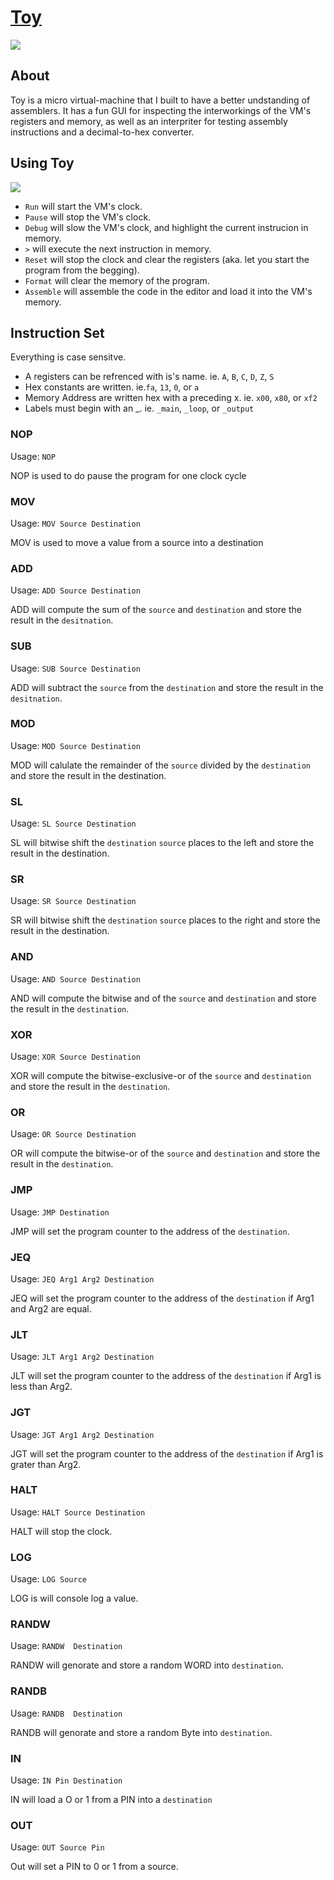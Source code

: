 # [Toy](https://slugbyte.github.io/toy)

![](https://assets.slugbyte.com/github/misc/toy-header-b.png)

## About
Toy is a micro virtual-machine that I built to have a better undstanding of assemblers. It has a fun GUI for inspecting the interworkings of the VM's registers and memory, as well as an interpriter for testing assembly instructions and a decimal-to-hex converter. 

## Using Toy
![](https://assets.slugbyte.com/github/misc/toy-header-a.png)
* `Run` will start the VM's clock.
* `Pause` will stop the VM's clock.
* `Debug` will slow the VM's clock, and highlight the current instrucion in memory.
* `>` will execute the next instruction in memory.
* `Reset` will stop the clock and clear the registers (aka. let you start the program from the begging).
* `Format` will clear the memory of the program.
* `Assemble` will assemble the code in the editor and load it into the VM's memory.

## Instruction Set
Everything is case sensitve.

* A registers can be refrenced with is's name. ie. `A`, `B`, `C`, `D`, `Z`, `S`
* Hex constants are written. ie.`fa`,  `13`, `0`, or `a`
* Memory Address are written hex with a preceding x. ie. `x00`, `x80`, or `xf2` 
* Labels must begin with an _. ie. `_main`, `_loop`, or `_output`

### NOP
Usage: `NOP`

NOP is used to do pause the program for one clock cycle

### MOV
Usage: `MOV Source Destination`

MOV is used to move a value from a source into a destination
### ADD
Usage: `ADD Source Destination`

ADD will compute the sum of the `source` and `destination` and store the result in the `desitnation`.
### SUB
Usage: `SUB Source Destination`

ADD will subtract the `source` from the `destination` and store the result in the `desitnation`.

### MOD
Usage: `MOD Source Destination`

MOD will calulate the remainder of the `source` divided  by the `destination` and store the result in the destination.

### SL
Usage: `SL Source Destination`

SL will bitwise shift the `destination` `source` places to the left and store the result in the destination.

### SR
Usage: `SR Source Destination`

SR will bitwise shift the `destination` `source` places to the right and store the result in the destination.

### AND
Usage: `AND Source Destination`

AND will compute the bitwise and of the `source` and `destination` and store the result in the `destination`.

### XOR
Usage: `XOR Source Destination`

XOR will compute the bitwise-exclusive-or of the `source` and `destination` and store the result in the `destination`.

### OR
Usage: `OR Source Destination`

OR will compute the bitwise-or of the `source` and `destination` and store the result in the `destination`.

### JMP
Usage: `JMP Destination`

JMP will set the program counter to the address of the `destination`.

### JEQ
Usage: `JEQ Arg1 Arg2 Destination`

JEQ will set the program counter to the address of the `destination` if Arg1 and Arg2 are equal.

### JLT
Usage: `JLT Arg1 Arg2 Destination`

JLT  will set the program counter to the address of the `destination` if Arg1 is less than Arg2.
### JGT
Usage: `JGT Arg1 Arg2 Destination`

JGT  will set the program counter to the address of the `destination` if Arg1 is grater than Arg2.

### HALT
Usage: `HALT Source Destination`

HALT will stop the clock.
### LOG
Usage: `LOG Source`

LOG is will console log a value.
### RANDW
Usage: `RANDW  Destination`

RANDW will genorate and store a random WORD into `destination`.
### RANDB
Usage: `RANDB  Destination`

RANDB will genorate and store a random Byte into `destination`.
### IN
Usage: `IN Pin Destination`

IN will load a O or 1 from a PIN into a `destination`
### OUT
Usage: `OUT Source Pin`

Out will set a PIN to 0 or 1 from a source.
